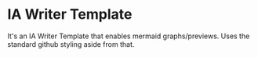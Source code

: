 # IA Writer Template
It's an IA Writer Template that enables mermaid graphs/previews. 
Uses the standard github styling aside from that. 
